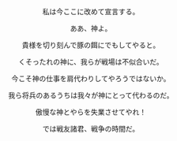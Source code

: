 
<p align="center">私は今ここに改めて宣言する。</p>
<p align="center">ああ、神よ。</p>
<p align="center">貴様を切り刻んで豚の餌にでもしてやると。</p>
<p align="center">くそったれの神に、我らが戦場は不似合いだ。</p>
<p align="center">今こそ神の仕事を肩代わりしてやろうではないか。</p>
<p align="center">我ら将兵のあるうちは我々が神にとって代わるのだ。</p>
<p align="center">傲慢な神とやらを失業させてやれ！</p>
<p align="center">では戦友諸君、戦争の時間だ。</p>
